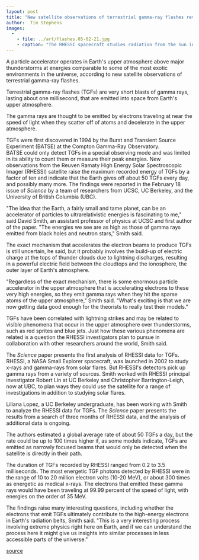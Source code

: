 ```yaml
---
layout: post
title: "New satellite observations of terrestrial gamma-ray flashes reveal surprising features of mysterious blasts from Earth"
author:  Tim Stephens
images:
  -
    - file: ../art/flashes.05-02-21.jpg
    - caption: "The RHESSI spacecraft studies radiation from the Sun in the form of x-rays and gamma rays. RHESSI's detectors also pick up gamma rays from other sources, including the Earth. Photo: NASA"
---
```


A particle accelerator operates in Earth's upper atmosphere above major thunderstorms at energies comparable to some of the most exotic environments in the universe, according to new satellite observations of terrestrial gamma-ray flashes.

Terrestrial gamma-ray flashes (TGFs) are very short blasts of gamma rays, lasting about one millisecond, that are emitted into space from Earth's upper atmosphere.

The gamma rays are thought to be emitted by electrons traveling at near the speed of light when they scatter off of atoms and decelerate in the upper atmosphere.

TGFs were first discovered in 1994 by the Burst and Transient Source Experiment (BATSE) at the Compton Gamma-Ray Observatory.  
BATSE could only detect TGFs in a special observing mode and was limited in its ability to count them or measure their peak energies. New observations from the Reuven Ramaty High Energy Solar Spectroscopic Imager (RHESSI) satellite raise the maximum recorded energy of TGFs by a factor of ten and indicate that the Earth gives off about 50 TGFs every day, and possibly many more. The findings were reported in the February 18 issue of _Science_ by a team of researchers from UCSC, UC Berkeley, and the University of British Columbia (UBC).  

"The idea that the Earth, a fairly small and tame planet, can be an accelerator of particles to ultrarelativistic energies is fascinating to me," said David Smith, an assistant professor of physics at UCSC and first author of the paper. "The energies we see are as high as those of gamma rays emitted from black holes and neutron stars," Smith said.   

The exact mechanism that accelerates the electron beams to produce TGFs is still uncertain, he said, but it probably involves the build-up of electric charge at the tops of thunder clouds due to lightning discharges, resulting in a powerful electric field between the cloudtops and the ionosphere, the outer layer of Earth's atmosphere.   

"Regardless of the exact mechanism, there is some enormous particle accelerator in the upper atmosphere that is accelerating electrons to these very high energies, so they emit gamma rays when they hit the sparse atoms of the upper atmosphere," Smith said. "What's exciting is that we are now getting data good enough for the theorists to really test their models."  

TGFs have been correlated with lightning strikes and may be related to visible phenomena that occur in the upper atmosphere over thunderstorms, such as red sprites and blue jets. Just how these various phenomena are related is a question the RHESSI investigators plan to pursue in collaboration with other researchers around the world, Smith said.  

The _Science_ paper presents the first analysis of RHESSI data for TGFs. RHESSI, a NASA Small Explorer spacecraft, was launched in 2002 to study x-rays and gamma-rays from solar flares. But RHESSI's detectors pick up gamma rays from a variety of sources. Smith worked with RHESSI principal investigator Robert Lin at UC Berkeley and Christopher Barrington-Leigh, now at UBC, to plan ways they could use the satellite for a range of investigations in addition to studying solar flares.   

Liliana Lopez, a UC Berkeley undergraduate, has been working with Smith to analyze the RHESSI data for TGFs. The _Science_ paper presents the results from a search of three months of RHESSI data, and the analysis of additional data is ongoing.  

The authors estimated a global average rate of about 50 TGFs a day, but the rate could be up to 100 times higher if, as some models indicate, TGFs are emitted as narrowly focused beams that would only be detected when the satellite is directly in their path.   

The duration of TGFs recorded by RHESSI ranged from 0.2 to 3.5 milliseconds. The most energetic TGF photons detected by RHESSI were in the range of 10 to 20 million electron volts (10-20 MeV), or about 300 times as energetic as medical x-rays. The electrons that emitted these gamma rays would have been traveling at 99.99 percent of the speed of light, with energies on the order of 35 MeV.  

The findings raise many interesting questions, including whether the electrons that emit TGFs ultimately contribute to the high-energy electrons in Earth's radiation belts, Smith said. "This is a very interesting process involving extreme physics right here on Earth, and if we can understand the process here it might give us insights into similar processes in less accessible parts of the universe."  
  

[source](http://www1.ucsc.edu/currents/04-05/02-21/flashes.asp "Permalink to flashes")
